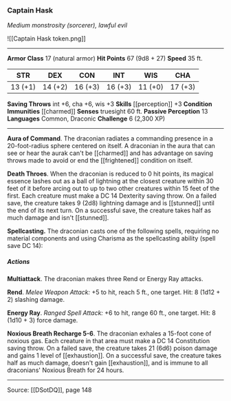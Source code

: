 ### Captain Hask
_Medium monstrosity (sorcerer), lawful evil_

![[Captain Hask token.png]]


---

**Armor Class** 17 (natural armor)
**Hit Points** 67 (9d8 + 27)
**Speed** 35 ft.

| STR     | DEX     | CON     | INT     | WIS     | CHA     |
|---------|---------|---------|---------|---------|---------|
| 13 (+1) | 14 (+2) | 16 (+3) | 16 (+3) | 11 (+0) | 17 (+3) |

**Saving Throws** int +6, cha +6, wis +3
**Skills** [[perception]] +3
**Condition Immunities** [[charmed]]
**Senses** truesight 60 ft.
**Passive Perception** 13
**Languages** Common, Draconic
**Challenge** 6 (2,300 XP)

---

**Aura of Command**. The draconian radiates a commanding presence in a 20-foot-radius sphere centered on itself. A draconian in the aura that can see or hear the aurak can't be [[charmed]] and has advantage on saving throws made to avoid or end the [[frightened]] condition on itself.

**Death Throes**. When the draconian is reduced to 0 hit points, its magical essence lashes out as a ball of lightning at the closest creature within 30 feet of it before arcing out to up to two other creatures within 15 feet of the first. Each creature must make a DC 14 Dexterity saving throw. On a failed save, the creature takes 9 (2d8) lightning damage and is [[stunned]] until the end of its next turn. On a successful save, the creature takes half as much damage and isn't [[stunned]].

**Spellcasting.** The draconian casts one of the following spells, requiring no material components and using Charisma as the spellcasting ability (spell save DC 14):

##### Actions
**Multiattack**. The draconian makes three Rend or Energy Ray attacks.

**Rend**. _Melee Weapon Attack:_ +5 to hit, reach 5 ft., one target. Hit: 8 (1d12 + 2) slashing damage.

**Energy Ray**. _Ranged Spell Attack:_ +6 to hit, range 60 ft., one target. Hit: 8 (1d10 + 3) force damage.

**Noxious Breath Recharge 5-6**. The draconian exhales a 15-foot cone of noxious gas. Each creature in that area must make a DC 14 Constitution saving throw. On a failed save, the creature takes 21 (6d6) poison damage and gains 1 level of [[exhaustion]]. On a successful save, the creature takes half as much damage, doesn't gain [[exhaustion]], and is immune to all draconians' Noxious Breath for 24 hours.


---

Source: [[DSotDQ]], page 148
